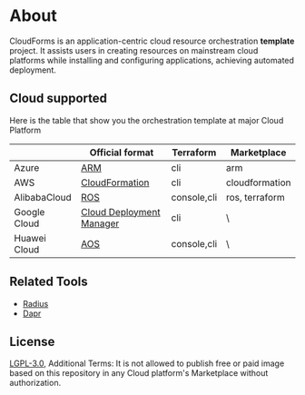 # About 

CloudForms is an application-centric cloud resource orchestration **template** project. It assists users in creating resources on mainstream cloud platforms while installing and configuring applications, achieving automated deployment.

## Cloud supported

Here is the table that show you the orchestration template at major Cloud Platform

|              | Official format                                              | Terraform   | Marketplace    |
| ------------ | ------------------------------------------------------------ | ----------- | -------------- |
| Azure        | [ARM](https://learn.microsoft.com/zh-cn/azure/azure-resource-manager/) | cli         | arm            |
| AWS          | [CloudFormation](https://aws.amazon.com/cn/cloudformation)   | cli         | cloudformation |
| AlibabaCloud | [ROS](https://help.aliyun.com/zh/ros)                        | console,cli | ros, terraform |
| Google Cloud | [Cloud Deployment Manager](https://cloud.google.com/deployment-manager/docs?hl=zh-cn) | cli         | \              |
| Huawei Cloud | [AOS](https://support.huaweicloud.com/productdesc-aos)       | console,cli | \              |

## Related Tools

- [Radius](https://docs.radapp.io/)
- [Dapr](https://docs.dapr.io/)

## License

[LGPL-3.0](LICENSE.md), Additional Terms: It is not allowed to publish free or paid image based on this repository in any Cloud platform's Marketplace without authorization.
